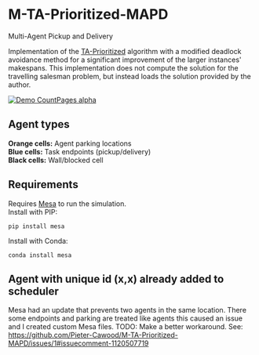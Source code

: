 # M-TA-Prioritized-MAPD
Multi-Agent Pickup and Delivery

Implementation of the [TA-Prioritized](https://dl.acm.org/doi/10.5555/3306127.3331816) algorithm with a modified deadlock avoidance method for a significant improvement of the larger instances' makespans. This implementation does not compute the solution for the travelling salesman problem, but instead loads the solution provided by the author.



[![Demo CountPages alpha](https://j.gifs.com/5QoqDY.gif)](https://youtu.be/LY9a7Q_aBT4)
## Agent types
**Orange cells:** Agent parking locations<br/>
**Blue cells:** Task endpoints (pickup/delivery)<br/>
**Black cells:** Wall/blocked cell<br/>

## Requirements
Requires [Mesa](https://mesa.readthedocs.io/en/master/index.html) to run the simulation.<br/>
Install with PIP:
```
pip install mesa
```
Install with Conda:
```
conda install mesa
```

## Agent with unique id (x,x) already added to scheduler
Mesa had an update that prevents two agents in the same location. There some endpoints and parking are treated like agents this caused an issue
and I created custom Mesa files. TODO: Make a better workaround. See:
https://github.com/Pieter-Cawood/M-TA-Prioritized-MAPD/issues/1#issuecomment-1120507719



